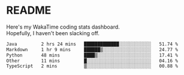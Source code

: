 # README

Here's my WakaTime coding stats dashboard.  
Hopefully, I haven't been slacking off.

<!--START_SECTION:waka-->

```txt
Java         2 hrs 24 mins   █████████████░░░░░░░░░░░░   51.74 %
Markdown     1 hr 9 mins     ██████▒░░░░░░░░░░░░░░░░░░   24.77 %
Python       48 mins         ████▒░░░░░░░░░░░░░░░░░░░░   17.41 %
Other        11 mins         █░░░░░░░░░░░░░░░░░░░░░░░░   04.16 %
TypeScript   2 mins          ▒░░░░░░░░░░░░░░░░░░░░░░░░   00.88 %
```

<!--END_SECTION:waka-->